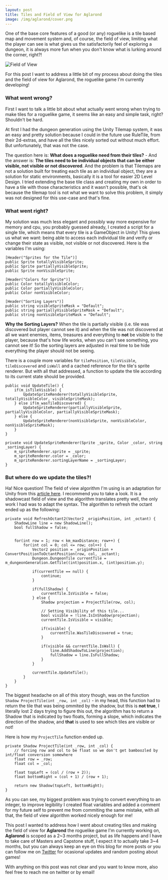 ```yaml
---
layout: post
title: Tiles and Field of View for Aglarond
image: /img/aglarond/cover.png
---
```


One of the base core features of a good (or any) roguelike is a tile based map and movement system and, of course, the field of view, limiting what the player can see is what gives us the satisfactorily feel of exploring a dungeon, it is always more fun when you don't know what is lurking around the corner, right?!

![Field of View](/devlog/img/aglarond/gifs/20191006_fieldofview.gif)

For this post I want to address a little bit of my process about doing the tiles and the field of view for Aglarond, the roguelike game I'm currently developing!

### What went wrong?

First I want to talk a little bit about what actually went wrong when trying to make tiles for a roguelike game, it seems like an easy and simple task, right? Shouldn't be hard.

At first I had the dungeon generation using the Unity Tilemap system, it was an easy and pretty solution because I could in the future use RuleTile, from their 2d-extras, and have all the tiles nicely sorted out without much effort. But unfortunately, that was not the case.

The question here is: **What does a roguelike need from their tiles?** - And the answer is: **The tiles need to be individual objects that can be either visible, not visible or not discovered**. And the problem is that Tilemaps are not a solution built for treating each tile as an individual object, they are a solution for static environments, basically it is a tool for easier 2D Level Design. I tried extending the base tile class and creating my own in order to have a tile with those characteristics and it wasn't possible, that's ok because the tilemap tool is not what we want to solve this problem, it simply was not designed for this use-case and that's fine.

### What went right?

My solution was much less elegant and possibly way more expensive for memory and cpu, you probably guessed already, I created a script for a single tile, which means that every tile is a GameObject in Unity! This gives us what we want: being able to access each individual tile and verify or change their state as visible, not visible or not discovered. Here is the variables I'm using:

```
[Header("Sprites for the Tile")]
public Sprite totallyVisibleSprite;
public Sprite partiallyVisibleSprite;
public Sprite nonVisibleSprite;

[Header("Colors for Sprite")]
public Color totallyVisibleColor;
public Color partiallyVisibleColor;
public Color nonVisibleColor;

[Header("Sorting Layers")]
public string visibleSpriteMask = "Default";
public string partiallyVisibleSpriteMask = "Default";
public string nonVisibleSpriteMask = "Default";
```

**Why the Sorting Layers?** When the tile is partially visible (i.e. tile was discovered but player cannot see it) and when the tile was not discovered at all we want enemies, items, treasures and everything to **not** be visible to the player, because that's how life works, when you can't see something, you cannot see it! So the sorting layers are adjusted in real time to be hide everything the player should not be seeing.

There is a couple more variables for `tilePosition`, `tileVisible`, `tileDiscovered` and `isWall` and a cached reference for the tile's sprite renderer. But with all that addressed, a function to update the tile according to its current state should be provided.

```
public void UpdateTile() {
    if(m_isTileVisible) {
        UpdateSpriteRenderer(totallyVisibleSprite, totallyVisibleColor, visibleSpriteMask);
    } else if(m_wasTileDiscovered) {
        UpdateSpriteRenderer(partiallyVisibleSprite, partiallyVisibleColor, partiallyVisibleSpriteMask);
    } else {
        UpdateSpriteRenderer(nonVisibleSprite, nonVisibleColor, nonVisibleSpriteMask);
    }
}

private void UpdateSpriteRenderer(Sprite _sprite, Color _color, string _sortingLayer) {
    m_spriteRenderer.sprite = _sprite;
    m_spriteRenderer.color = _color;
    m_spriteRenderer.sortingLayerName = _sortingLayer;
}
```

### But where do we update the tiles?!

Ha! Nice question! The field of view algorithm I'm using is an adaptation for Unity from this [article here](http://journal.stuffwithstuff.com/2015/09/07/what-the-hero-sees/). I recommend you to take a look. It is a shadowcast field of view and the algorithm translates pretty well, the only work I had was to adapt the syntax. The algorithm to refresh the octant ended up as the following:

```
private void RefreshOctant2(Vector2 _originPosition, int _octant) {
    ShadowLine line = new ShadowLine();
    bool fullShadow = false;


    for(int row = 1; row < km_maxDistance; row++) {
        for(int col = 0; col <= row; col++) {
            Vector2 position = _originPosition + ConvertPositionToOctantPosition(row, col, _octant);
            Dungeon.DungeonTile currentTile = m_dungeonGeneration.GetTile((int)position.x, (int)position.y);

            if(currentTile == null) {
                continue;
            }

            if(fullShadow) {
                currentTile.IsVisible = false;
            } else {
                Shadow projection = ProjectTile(row, col);

                // Setting Visibility of this tile...
                bool visible = !line.IsInShadow(projection);
                currentTile.IsVisible = visible;
   
                if(visible) {
                    currentTile.WasTileDiscovered = true;
                }
                        
                if(visible && currentTile.IsWall) {
                    line.AddShadowToLine(projection);
                    fullShadow = line.IsFullShadow;
                }           
            }

            currentTile.UpdateTile();
        }
    }
}
```

The biggest headache on all of this story though, was on the function `Shadow ProjectTile(int _row, int _col)` - in my head, this function had to return the tile that was being ommited by the shadow, but this is **not true**, I literally lost 2 days trying to figure this out, the algorithm has to return a Shadow that is indicated by two floats, forming a slope, which indicates the direction of the shadow, and **that** is used to see which tiles are visible or not!

Here is how my `ProjectTile` function ended up.

```
private Shadow ProjectTile(int _row, int _col) {
    // forcing row and col to be float so we don't get bamboozled by int/float conversion somewhere
    float row = _row;
    float col = _col;

    float topLeft = (col / (row + 2));
    float bottomRight = (col + 1) / (row + 1);

    return new Shadow(topLeft, bottomRight);
}
```

As you can see, my biggest problem was trying to convert everything to an integer, to improve legibility I created float variables and added a comment for my future self to prevent me from commiting the same mistake, with all that, the field of view algorithm worked nicely enough for me!

This post I wanted to address how I went about creating tiles and making the field of view for **Aglarond** the roguelike game I'm currently working on, **Aglarond** is scoped as a 2~3 months project, but as life happens and I have to take care of Masters and Capstone stuff, I expect it to actually take 3~4 months, but you can always keep an eye on this blog for more posts or you can follow me on [Twitter](https://twitter.com/guilhermepo2) for ocasional updates and random posting about games!

With anything on this post was not clear and you want to know more, also feel free to reach me on twitter or by email!